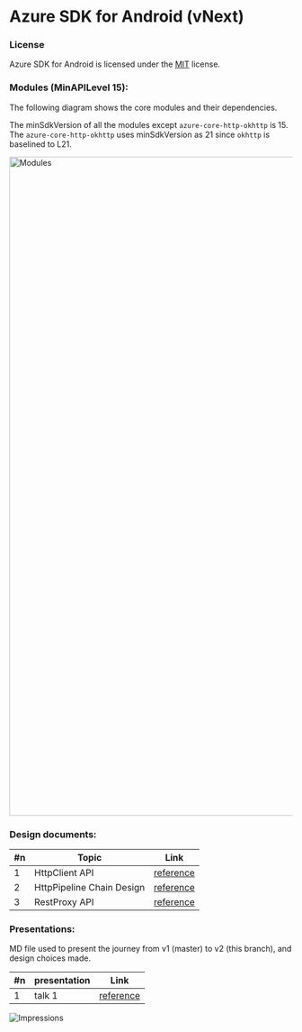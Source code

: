 
# Azure SDK for Android (vNext)

### License

Azure SDK for Android is licensed under the [MIT](https://github.com/Azure/azure-sdk-for-android/blob/master/LICENSE.txt) license.


### Modules (MinAPILevel 15):

The following diagram shows the core modules and their dependencies. 

The minSdkVersion of all the modules except `azure-core-http-okhttp` is 15. The `azure-core-http-okhttp` uses minSdkVersion as 21 since `okhttp` is baselined to L21.

<img width="1170" alt="Modules" src="https://user-images.githubusercontent.com/1471612/108896719-21739a80-75ca-11eb-9b9e-3e1df65a56ec.png">
 
### Design documents:

#n | Topic | Link
-- | --- | --- 
1 | HttpClient API | [reference](https://gist.github.com/anuchandy/ce2319492824d548b5ed00a0529eb4ba)
2 | HttpPipeline Chain Design | [reference](https://gist.github.com/anuchandy/f5339a661912d766214fc37570de8c7a)
3 | RestProxy API | [reference](https://gist.github.com/anuchandy/5aa3c0f3bc164cfc6137b397c0a775ea)

### Presentations:

MD file used to present the journey from v1 (master) to v2 (this branch), and design choices made.

#n | presentation | Link
-- | --- | --- 
1 | talk 1 | [reference](https://gist.github.com/anuchandy/6d960e29e66d9574e7cf5c9731037cb1)

![Impressions](https://azure-sdk-impressions.azurewebsites.net/api/impressions/azure-sdk-for-java%2FREADME.png)


